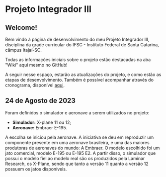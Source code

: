 # Projeto Integrador III

## Welcome!

Bem vindo à página de desenvolvimento do meu Projeto Integrador III, disciplina da grade curricular do IFSC - Instituto Federal de Santa Catarina, câmpus Itajaí-SC. 

Todas as informações iniciais sobre o projeto estão destacadas na aba "Wiki" aqui mesmo no GitHub!

A seguir nesse espaço, estarão as atualizações do projeto, e como estão as etapas de desenvolvimento. Também é possível acompanhar através do cronograma, disponível [aqui](https://github.com/users/GMotaG/projects/1).

## 24 de Agosto de 2023

Foram definidos o simulador e aeronave a serem utilizados no projeto:

- **Simulador:** X-plane 11 ou 12;
- **Aeronave:** Embraer E-195.

A escolha se iniciou pela aeronave. A iniciativa se deu em reproduzir um componente presente em uma aeronave brasileira, e uma das maiores produtoras de aeronaves do mundo: A Embraer. O modelo escolhido foi um jato comercial, modelo E-195 ou E-195 E2. A partir disso, o simulador que possui o modelo fiel ao modelo real são os produzidos pela Laminar Research, os X-Plane, sendo que tanto a versão 11 quanto a versão 12 possuem os jatos disponíveis.

